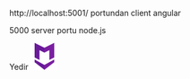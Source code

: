 http://localhost:5001/ portundan client angular

5000 server portu node.js

Yedir
![alt text](https://github.com/adam-p/markdown-here/raw/master/src/common/images/icon48.png "Logo Title Text 1")
